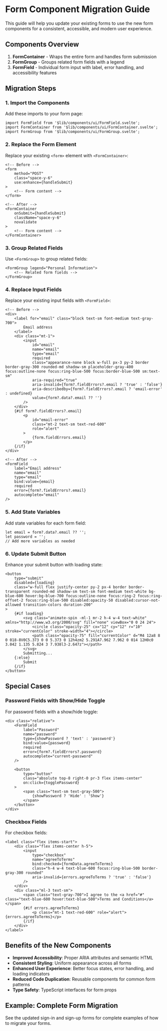 # Form Component Migration Guide

This guide will help you update your existing forms to use the new form components for a consistent, accessible, and modern user experience.

## Components Overview

1. **FormContainer** - Wraps the entire form and handles form submission
2. **FormGroup** - Groups related form fields with a legend
3. **FormField** - Individual form input with label, error handling, and accessibility features

## Migration Steps

### 1. Import the Components

Add these imports to your form page:

```svelte
import FormField from '$lib/components/ui/FormField.svelte';
import FormContainer from '$lib/components/ui/FormContainer.svelte';
import FormGroup from '$lib/components/ui/FormGroup.svelte';
```

### 2. Replace the Form Element

Replace your existing `<form>` element with `<FormContainer>`:

```svelte
<!-- Before -->
<form 
    method="POST" 
    class="space-y-6" 
    use:enhance={handleSubmit}
>
    <!-- Form content -->
</form>

<!-- After -->
<FormContainer 
    onSubmit={handleSubmit}
    className="space-y-6"
    novalidate
>
    <!-- Form content -->
</FormContainer>
```

### 3. Group Related Fields

Use `<FormGroup>` to group related fields:

```svelte
<FormGroup legend="Personal Information">
    <!-- Related form fields -->
</FormGroup>
```

### 4. Replace Input Fields

Replace your existing input fields with `<FormField>`:

```svelte
<!-- Before -->
<div>
    <label for="email" class="block text-sm font-medium text-gray-700">
        Email address
    </label>
    <div class="mt-1">
        <input
            id="email"
            name="email"
            type="email"
            required
            class="appearance-none block w-full px-3 py-2 border border-gray-300 rounded-md shadow-sm placeholder-gray-400 focus:outline-none focus:ring-blue-500 focus:border-blue-500 sm:text-sm"
            aria-required="true"
            aria-invalid={form?.fieldErrors?.email ? 'true' : 'false'}
            aria-describedby={form?.fieldErrors?.email ? 'email-error' : undefined}
            value={form?.data?.email ?? ''}
        />
    </div>
    {#if form?.fieldErrors?.email}
        <p 
            id="email-error" 
            class="mt-2 text-sm text-red-600"
            role="alert"
        >
            {form.fieldErrors.email}
        </p>
    {/if}
</div>

<!-- After -->
<FormField
    label="Email address"
    name="email"
    type="email"
    bind:value={email}
    required
    error={form?.fieldErrors?.email}
    autocomplete="email"
/>
```

### 5. Add State Variables

Add state variables for each form field:

```svelte
let email = form?.data?.email ?? '';
let password = '';
// Add more variables as needed
```

### 6. Update Submit Button

Enhance your submit button with loading state:

```svelte
<button
    type="submit"
    disabled={loading}
    class="w-full flex justify-center py-2 px-4 border border-transparent rounded-md shadow-sm text-sm font-medium text-white bg-blue-600 hover:bg-blue-700 focus:outline-none focus:ring-2 focus:ring-offset-2 focus:ring-blue-500 disabled:opacity-50 disabled:cursor-not-allowed transition-colors duration-200"
>
    {#if loading}
        <svg class="animate-spin -ml-1 mr-2 h-4 w-4 text-white" xmlns="http://www.w3.org/2000/svg" fill="none" viewBox="0 0 24 24">
            <circle class="opacity-25" cx="12" cy="12" r="10" stroke="currentColor" stroke-width="4"></circle>
            <path class="opacity-75" fill="currentColor" d="M4 12a8 8 0 018-8V0C5.373 0 0 5.373 0 12h4zm2 5.291A7.962 7.962 0 014 12H0c0 3.042 1.135 5.824 3 7.938l3-2.647z"></path>
        </svg>
        Submitting...
    {:else}
        Submit
    {/if}
</button>
```

## Special Cases

### Password Fields with Show/Hide Toggle

For password fields with a show/hide toggle:

```svelte
<div class="relative">
    <FormField
        label="Password"
        name="password"
        type={showPassword ? 'text' : 'password'}
        bind:value={password}
        required
        error={form?.fieldErrors?.password}
        autocomplete="current-password"
    />
    
    <button
        type="button"
        class="absolute top-8 right-0 pr-3 flex items-center"
        on:click={togglePassword}
    >
        <span class="text-sm text-gray-500">
            {showPassword ? 'Hide' : 'Show'}
        </span>
    </button>
</div>
```

### Checkbox Fields

For checkbox fields:

```svelte
<label class="flex items-start">
    <div class="flex items-center h-5">
        <input
            type="checkbox"
            name="agreeToTerms"
            bind:checked={formData.agreeToTerms}
            class="h-4 w-4 text-blue-600 focus:ring-blue-500 border-gray-300 rounded"
            aria-invalid={errors.agreeToTerms ? 'true' : 'false'}
        />
    </div>
    <div class="ml-3 text-sm">
        <span class="text-gray-700">I agree to the <a href="#" class="text-blue-600 hover:text-blue-500">Terms and Conditions</a></span>
        {#if errors.agreeToTerms}
            <p class="mt-1 text-red-600" role="alert">{errors.agreeToTerms}</p>
        {/if}
    </div>
</label>
```

## Benefits of the New Components

- **Improved Accessibility**: Proper ARIA attributes and semantic HTML
- **Consistent Styling**: Uniform appearance across all forms
- **Enhanced User Experience**: Better focus states, error handling, and loading indicators
- **Reduced Code Duplication**: Reusable components for common form patterns
- **Type Safety**: TypeScript interfaces for form props

## Example: Complete Form Migration

See the updated sign-in and sign-up forms for complete examples of how to migrate your forms. 
